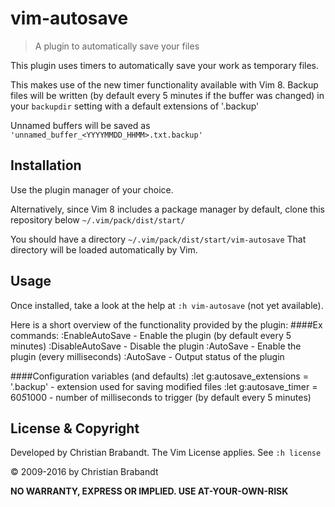 vim-autosave
============
> A plugin to automatically save your files

This plugin uses timers to automatically save your work as temporary files.

This makes use of the new timer functionality available with Vim 8.
Backup files will be written (by default every 5 minutes if the buffer was changed)
in your `backupdir` setting with a default extensions of '.backup' 

Unnamed buffers will be saved as `'unnamed_buffer_<YYYYMMDD_HHMM>.txt.backup'`

Installation
---

Use the plugin manager of your choice.

Alternatively, since Vim 8 includes a package manager by default, clone this repository below
`~/.vim/pack/dist/start/`

You should have a directory `~/.vim/pack/dist/start/vim-autosave`
That directory will be loaded automatically by Vim.

Usage
---
Once installed, take a look at the help at `:h vim-autosave` (not yet available).

Here is a short overview of the functionality provided by the plugin:
####Ex commands:
    :EnableAutoSave     - Enable the plugin (by default every 5 minutes)
    :DisableAutoSave    - Disable the plugin
    :AutoSave <millis>  - Enable the plugin (every <millis> milliseconds)
    :AutoSave           - Output status of the plugin

####Configuration variables (and defaults)
    :let g:autosave_extensions = '.backup'  - extension used for saving modified files
    :let g:autosave_timer      = 60*5*1000  - number of milliseconds to trigger
                                              (by default every 5 minutes)

License & Copyright
-------

Developed by Christian Brabandt. 
The Vim License applies. See `:h license`

© 2009-2016 by Christian Brabandt

__NO WARRANTY, EXPRESS OR IMPLIED.  USE AT-YOUR-OWN-RISK__
